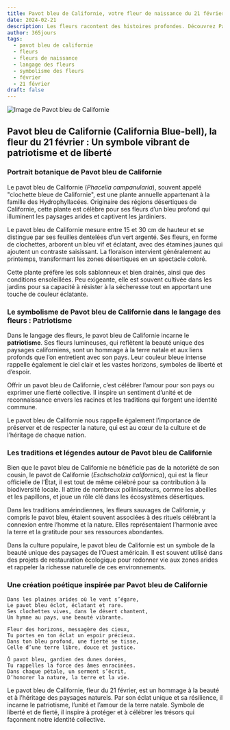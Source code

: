 ```yaml
---
title: Pavot bleu de Californie, votre fleur de naissance du 21 février
date: 2024-02-21
description: Les fleurs racontent des histoires profondes. Découvrez Pavot bleu de Californie, votre fleur de naissance du 21 février, ses symboles et récits fascinants. Plongez dans sa signification et son langage unique dans l'art floral.
author: 365jours
tags:
  - pavot bleu de californie
  - fleurs
  - fleurs de naissance
  - langage des fleurs
  - symbolisme des fleurs
  - février
  - 21 février
draft: false
---
```



![Image de Pavot bleu de Californie](https://cdn.pixabay.com/photo/2022/03/10/22/24/baby-blue-eyes-7060845_1280.jpg#center)


## Pavot bleu de Californie (California Blue-bell), la fleur du 21 février : Un symbole vibrant de patriotisme et de liberté

### Portrait botanique de Pavot bleu de Californie

Le pavot bleu de Californie (_Phacelia campanularia_), souvent appelé "clochette bleue de Californie", est une plante annuelle appartenant à la famille des Hydrophyllacées. Originaire des régions désertiques de Californie, cette plante est célèbre pour ses fleurs d’un bleu profond qui illuminent les paysages arides et captivent les jardiniers.

Le pavot bleu de Californie mesure entre 15 et 30 cm de hauteur et se distingue par ses feuilles dentelées d’un vert argenté. Ses fleurs, en forme de clochettes, arborent un bleu vif et éclatant, avec des étamines jaunes qui ajoutent un contraste saisissant. La floraison intervient généralement au printemps, transformant les zones désertiques en un spectacle coloré.

Cette plante préfère les sols sablonneux et bien drainés, ainsi que des conditions ensoleillées. Peu exigeante, elle est souvent cultivée dans les jardins pour sa capacité à résister à la sécheresse tout en apportant une touche de couleur éclatante.

### Le symbolisme de Pavot bleu de Californie dans le langage des fleurs : Patriotisme

Dans le langage des fleurs, le pavot bleu de Californie incarne le **patriotisme**. Ses fleurs lumineuses, qui reflètent la beauté unique des paysages californiens, sont un hommage à la terre natale et aux liens profonds que l’on entretient avec son pays. Leur couleur bleue intense rappelle également le ciel clair et les vastes horizons, symboles de liberté et d’espoir.

Offrir un pavot bleu de Californie, c’est célébrer l’amour pour son pays ou exprimer une fierté collective. Il inspire un sentiment d’unité et de reconnaissance envers les racines et les traditions qui forgent une identité commune.

Le pavot bleu de Californie nous rappelle également l’importance de préserver et de respecter la nature, qui est au cœur de la culture et de l’héritage de chaque nation.

### Les traditions et légendes autour de Pavot bleu de Californie

Bien que le pavot bleu de Californie ne bénéficie pas de la notoriété de son cousin, le pavot de Californie (_Eschscholzia californica_), qui est la fleur officielle de l’État, il est tout de même célébré pour sa contribution à la biodiversité locale. Il attire de nombreux pollinisateurs, comme les abeilles et les papillons, et joue un rôle clé dans les écosystèmes désertiques.

Dans les traditions amérindiennes, les fleurs sauvages de Californie, y compris le pavot bleu, étaient souvent associées à des rituels célébrant la connexion entre l’homme et la nature. Elles représentaient l’harmonie avec la terre et la gratitude pour ses ressources abondantes.

Dans la culture populaire, le pavot bleu de Californie est un symbole de la beauté unique des paysages de l’Ouest américain. Il est souvent utilisé dans des projets de restauration écologique pour redonner vie aux zones arides et rappeler la richesse naturelle de ces environnements.

### Une création poétique inspirée par Pavot bleu de Californie

```
Dans les plaines arides où le vent s’égare,  
Le pavot bleu éclot, éclatant et rare.  
Ses clochettes vives, dans le désert chantent,  
Un hymne au pays, une beauté vibrante.  

Fleur des horizons, messagère des cieux,  
Tu portes en ton éclat un espoir précieux.  
Dans ton bleu profond, une fierté se tisse,  
Celle d’une terre libre, douce et justice.  

Ô pavot bleu, gardien des dunes dorées,  
Tu rappelles la force des âmes enracinées.  
Dans chaque pétale, un serment s’écrit,  
D’honorer la nature, la terre et la vie.  
```

Le pavot bleu de Californie, fleur du 21 février, est un hommage à la beauté et à l’héritage des paysages naturels. Par son éclat unique et sa résilience, il incarne le patriotisme, l’unité et l’amour de la terre natale. Symbole de liberté et de fierté, il inspire à protéger et à célébrer les trésors qui façonnent notre identité collective.
